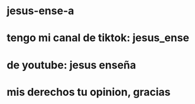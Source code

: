 # jesus-ense-a
# tengo mi canal de tiktok: jesus_ense
# de youtube: jesus enseña
# mis derechos tu opinion, gracias
